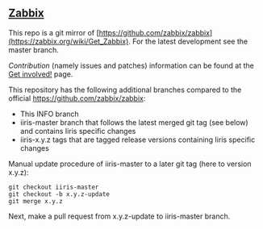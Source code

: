 ## [Zabbix](http://www.zabbix.com/)

This repo is a git mirror of [https://github.com/zabbix/zabbix](https://zabbix.org/wiki/Get_Zabbix). For the latest development see the master branch.

*Contribution* (namely issues and patches) information can be found at the [Get involved!](https://www.zabbix.com/developers) page.

This repository has the following additional branches compared to the official https://github.com/zabbix/zabbix:

* This INFO branch
* iiris-master branch that follows the latest merged git tag (see below) and contains Iiris specific changes
* iiris-x.y.z tags that are tagged release versions containing Iiris specific changes

Manual update procedure of iiris-master to a later git tag (here to version x.y.z):

```
git checkout iiris-master
git checkout -b x.y.z-update
git merge x.y.z
```

Next, make a pull request from x.y.z-update to iiris-master branch.
